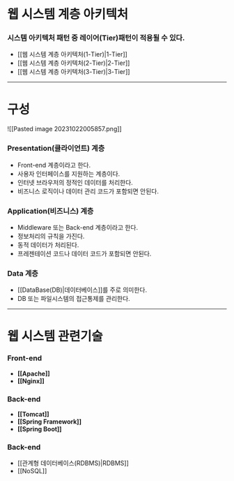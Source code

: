 # 웹 시스템 계층 아키텍처
### 시스템 아키텍처 패턴 중 레이어(Tier)패턴이 적용될 수 있다.
- [[웹 시스템 계층 아키텍처(1-Tier)|1-Tier]]
- [[웹 시스템 계층 아키텍처(2-Tier)|2-Tier]]
- [[웹 시스템 계층 아키텍처(3-Tier)|3-Tier]]
---
# 구성
![[Pasted image 20231022005857.png]]
### Presentation(클라이언트) 계층
- Front-end 계층이라고 한다.
- 사용자 인터페이스를 지원하는 계층이다.
- 인터넷 브라우저의 정적인 데이터를 처리한다.
- 비즈니스 로직이나 데이터 관리 코드가 포함되면 안된다.
### Application(비즈니스) 계층
- Middleware 또는 Back-end 계층이라고 한다.
- 정보처리의 규칙을 가진다.
- 동적 데이터가 처리된다.
- 프레젠테이션 코드나 데이터 코드가 포함되면 안된다.
### Data 계층
- [[DataBase(DB)|데이터베이스]]를 주로 의미한다.
- DB 또는 파일시스템의 접근통제를 관리한다.
---
# 웹 시스템 관련기술
### Front-end
- **[[Apache]]**
- **[[Nginx]]**
### Back-end
- **[[Tomcat]]**
- **[[Spring Framework]]**
- **[[Spring Boot]]**
### Back-end
- [[관계형 데이터베이스(RDBMS)|RDBMS]]
- [[NoSQL]]
